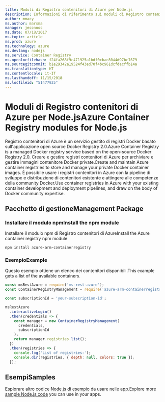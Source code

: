 ```yaml
---
title: Moduli di Registro contenitori di Azure per Node.js
description: Informazioni di riferimento sui moduli di Registro contenitori di Azure per Node.js
author: mmacy
ms.author: marsma
manager: jeconnoc
ms.date: 07/18/2017
ms.topic: article
ms.prod: azure
ms.technology: azure
ms.devlang: nodejs
ms.service: Container Registry
ms.openlocfilehash: f24fa268f9c471925a1bdf0cbae8044d97bc7679
ms.sourcegitcommit: b1e29342a19524f43ed70f4bc961dcfdacffb14a
ms.translationtype: HT
ms.contentlocale: it-IT
ms.lasthandoff: 11/15/2018
ms.locfileid: "51477925"
---
```

# <a name="azure-container-registry-modules-for-nodejs"></a><span data-ttu-id="53940-103">Moduli di Registro contenitori di Azure per Node.js</span><span class="sxs-lookup"><span data-stu-id="53940-103">Azure Container Registry modules for Node.js</span></span>

<span data-ttu-id="53940-104">Registro contenitori di Azure è un servizio gestito di registri Docker basato sull'applicazione open source Docker Registry 2.0.</span><span class="sxs-lookup"><span data-stu-id="53940-104">Azure Container Registry is a managed Docker registry service based on the open-source Docker Registry 2.0.</span></span> <span data-ttu-id="53940-105">Creare e gestire registri contenitori di Azure per archiviare e gestire immagini contenitore Docker private.</span><span class="sxs-lookup"><span data-stu-id="53940-105">Create and maintain Azure container registries to store and manage your private Docker container images.</span></span> <span data-ttu-id="53940-106">È possibile usare i registri contenitori in Azure con la pipeline di sviluppo e distribuzione di contenitori esistente e attingere alle competenze della community Docker.</span><span class="sxs-lookup"><span data-stu-id="53940-106">Use container registries in Azure with your existing container development and deployment pipelines, and draw on the body of Docker community expertise.</span></span>

## <a name="management-package"></a><span data-ttu-id="53940-107">Pacchetto di gestione</span><span class="sxs-lookup"><span data-stu-id="53940-107">Management Package</span></span>

### <a name="install-the-npm-module"></a><span data-ttu-id="53940-108">Installare il modulo npm</span><span class="sxs-lookup"><span data-stu-id="53940-108">Install the npm module</span></span>

<span data-ttu-id="53940-109">Installare il modulo npm di Registro contenitori di Azure</span><span class="sxs-lookup"><span data-stu-id="53940-109">Install the Azure container registry npm module</span></span>

```bash
npm install azure-arm-containerregistry
```

### <a name="example"></a><span data-ttu-id="53940-110">Esempio</span><span class="sxs-lookup"><span data-stu-id="53940-110">Example</span></span>

<span data-ttu-id="53940-111">Questo esempio ottiene un elenco dei contenitori disponibili.</span><span class="sxs-lookup"><span data-stu-id="53940-111">This example gets a list of the available containers.</span></span>

```javascript
const msRestAzure = require('ms-rest-azure');
const ContainerRegistryManagement = require('azure-arm-containerregistry');

const subscriptionId = 'your-subscription-id';

msRestAzure
  .interactiveLogin()
  .then(credentials => {
    const manager = new ContainerRegistryManagement(
      credentials,
      subscriptionId
    );
    return manager.registries.list();
  })
  .then(registries => {
    console.log('List of registries:');
    console.dir(registries, { depth: null, colors: true });
  });
```

## <a name="samples"></a><span data-ttu-id="53940-112">Esempi</span><span class="sxs-lookup"><span data-stu-id="53940-112">Samples</span></span>

<span data-ttu-id="53940-113">Esplorare altro [codice Node.js di esempio](https://azure.microsoft.com/resources/samples/?platform=nodejs) da usare nelle app.</span><span class="sxs-lookup"><span data-stu-id="53940-113">Explore more [sample Node.js code](https://azure.microsoft.com/resources/samples/?platform=nodejs) you can use in your apps.</span></span>
